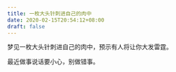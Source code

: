 ```yaml
---
title: 一枚大头针刺进自己的肉中
date: 2020-02-15T20:54:12+08:00
draft: false
---
```


梦见一枚大头针刺进自己的肉中，预示有人将让你大发雷霆。

最近做事说话要小心，别做错事。

